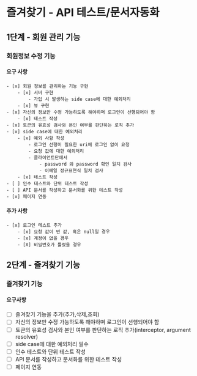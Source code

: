 # 즐겨찾기 - API 테스트/문서자동화

## 1단계 - 회원 관리 기능

### 회원정보 수정 기능

#### 요구 사항
    - [x] 회원 정보를 관리하는 기능 구현
        - [x] 서버 구현
            - 가입 시 발생하는 side case에 대한 예외처리
        - [x] 뷰 구현
    - [x] 자신의 정보만 수정 가능하도록 해야하며 로그인이 선행되어야 함
        - [x] 테스트 작성
    - [x] 토큰의 유효성 검사와 본인 여부를 판단하는 로직 추가
    - [x] side case에 대한 예외처리
        - [x] 예외 사항 작성
            - 로그인 선행이 필요한 uri에 로그인 없이 요청
            - 요청 값에 대한 예외처리
            - 클라이언트단에서 
                - password 와 password 확인 일치 검사
                - 이메일 정규표현식 일치 검사
        - [x] 테스트 작성
    - [ ] 인수 테스트와 단위 테스트 작성
    - [ ] API 문서를 작성하고 문서화를 위한 테스트 작성
    - [x] 페이지 연동

#### 추가 사항
    - [x] 로그인 테스트 추가
        - [x] 요청 값이 빈 값, 혹은 null일 경우
        - [x] 계정이 없을 경우
        - [X] 비밀번호가 틀렸을 경우
        
## 2단계 - 즐겨찾기 기능

### 즐겨찾기 기능

#### 요구사항

- [ ] 즐겨찾기 기능을 추가(추가,삭제,조회)
- [ ] 자신의 정보만 수정 가능하도록 해야하며 로그인이 선행되어야 함
- [ ] 토큰의 유효성 검사와 본인 여부를 판단하는 로직 추가(interceptor, argument resolver)
- [ ] side case에 대한 예외처리 필수
- [ ] 인수 테스트와 단위 테스트 작성
- [ ] API 문서를 작성하고 문서화를 위한 테스트 작성
- [ ] 페이지 연동